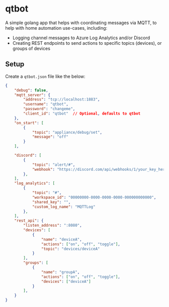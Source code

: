 # qtbot

A simple golang app that helps with coordinating messages via MQTT, to help with home automation use-cases, including:

  * Logging channel messages to Azure Log Analytics and/or Discord
  * Creating REST endpoints to send actions to specific topics (devices), or groups of devices

## Setup

Create a `qtbot.json` file like the below:

```json
{
    "debug": false,
    "mqtt_server": {
        "address": "tcp://localhost:1883",
        "username": "qtbot",
        "password": "changeme",
        "client_id": "qtbot"  // Optional, defaults to qtbot
    },
    "on_start": [
        {
            "topic": "appliance/debug/set",
            "message": "off"
        }
    ],

    "discord": [
        {
            "topic": "alert/#",
            "webhook": "https://discord.com/api/webhooks/1/your_key_here"
        },
    ],
    "log_analytics": [
        {
            "topic": "#",
            "workspace_id": "00000000-0000-0000-0000-000000000000",
            "shared_key": "",
            "custom_log_name": "MQTTLog"
        },
    ],
    "rest_api": {
        "listen_address": ":8080",
        "devices": [
            {
                "name": "deviceA",
                "actions": ["on", "off", "toggle"],
                "topic": "devices/deviceA"
            }
        ],
        "groups": [
            {
                "name": "groupA",
                "actions": ["on", "off", "toggle"],
                "devices": ["deviceA"]
            }
        ],
    }
}
```
